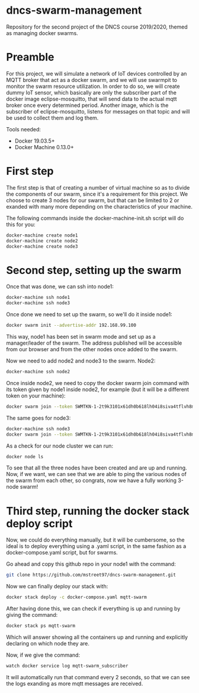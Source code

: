 # dncs-swarm-management
Repository for the second project of the DNCS course 2019/2020, themed as managing docker swarms.

# Preamble
For this project, we will simulate a network of IoT devices controlled by an MQTT broker that act as a docker swarm, and we will use swarmpit to monitor the swarm resource utilization.
In order to do so, we will create dummy IoT sensor, which basically are only the subscriber part of the docker image eclipse-mosquitto, that will send data to the actual mqtt broker once every determined period. Another image, which is the subscriber of eclipse-mosquitto, listens for messages on that topic and will be used to collect them and log them.

Tools needed:
- Docker 19.03.5+
- Docker Machine 0.13.0+

# First step
The first step is that of creating a number of virtual machine so as to divide the components of our swarm, since it's a requirement for this project. We choose to create 3 nodes for our swarm, but that can be limited to 2 or exanded with many more depending on the characteristics of your machine.

The following commands inside the docker-machine-init.sh script will do this for you:
```bash
docker-machine create node1
docker-machine create node2
docker-machine create node3
```

# Second step, setting up the swarm
Once that was done, we can ssh into node1:
```bash
docker-machine ssh node1
docker-machine ssh node3
```
Once done we need to set up the swarm, so we'll do it inside node1:
```bash
docker swarm init --advertise-addr 192.168.99.100
```
This way, node1 has been set in swarm mode and set up as a manager/leader of the swarm. The address published will be accessible from our browser and from the other nodes once added to the swarm.

Now we need to add node2 and node3 to the swarm.
Node2:
```bash
docker-machine ssh node2
``` 
Once inside node2, we need to copy the docker swarm join command with its token given by node1 inside node2, for example (but it will be a different token on your machine):
```bash
docker swarm join --token SWMTKN-1-2t9k3101x61dh0b618lh04i8siva4tflvh8mfv72vqho6zd4ol-7o4x93pbgyg17pfwdapogid8o 192.168.99.100:2377
```
The same goes for node3:
```bash
docker-machine ssh node3
docker swarm join --token SWMTKN-1-2t9k3101x61dh0b618lh04i8siva4tflvh8mfv72vqho6zd4ol-7o4x93pbgyg17pfwdapogid8o 192.168.99.100:2377
```
As a check for our node cluster we can run:
```bash
docker node ls
```
To see that all the three nodes have been created and are up and running.
Now, if we want, we can see that we are able to ping the various nodes of the swarm from each other, so congrats, now we have a fully working 3-node swarm!

# Third step, running the docker stack deploy script
Now, we could do everything manually, but it will be cumbersome, so the ideal is to deploy everything using a .yaml script, in the same fashion as a docker-compose.yaml script, but for swarms.

Go ahead and copy this github repo in your node1 with the command:
```bash
git clone https://github.com/mstreet97/dncs-swarm-management.git
```
Now we can finally deploy our stack with:
```bash
docker stack deploy -c docker-compose.yaml mqtt-swarm
```
After having done this, we can check if everything is up and running by giving the command:
```bash
docker stack ps mqtt-swarm
```
Which will answer showing all the containers up and running and explicitly declaring on which node they are.

Now, if we give the command:
```bash
watch docker service log mqtt-swarm_subscriber
```
It will automatically run that command every 2 seconds, so that we can see the logs exanding as more mqtt messages are received.